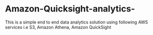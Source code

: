 # Amazon-Quicksight-analytics-
This is a simple end to end data analytics solution using following AWS services i.e S3, Amazon Athena, Amazon QuickSight
